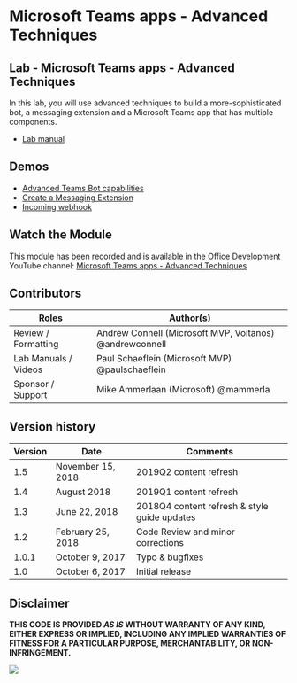 # Microsoft Teams apps - Advanced Techniques

## Lab - Microsoft Teams apps - Advanced Techniques

In this lab, you will use advanced techniques to build a more-sophisticated bot, a messaging extension and a Microsoft Teams app that has multiple components.

- [Lab manual](./Lab.md)

## Demos

- [Advanced Teams Bot capabilities](./Demos/01-advanced-bot/README.md)
- [Create a Messaging Extension](./Demos/02-messaging-extension/README.md)
- [Incoming webhook](./Demos/03-incoming-webhook/README.md)

## Watch the Module

This module has been recorded and is available in the Office Development YouTube channel: [Microsoft Teams apps - Advanced Techniques](https://www.youtube.com/watch?v=eErVMow78zg)

## Contributors

|        Roles         |                        Author(s)                        |
| -------------------- | ------------------------------------------------------- |
| Review / Formatting  | Andrew Connell (Microsoft MVP, Voitanos) @andrewconnell |
| Lab Manuals / Videos | Paul Schaeflein (Microsoft MVP) @paulschaeflein         |
| Sponsor / Support    | Mike Ammerlaan (Microsoft) @mammerla                    |

## Version history

| Version |       Date        |                   Comments                   |
| ------- | ----------------- | -------------------------------------------- |
| 1.5     | November 15, 2018 | 2019Q2 content refresh                       |
| 1.4     | August 2018       | 2019Q1 content refresh                       |
| 1.3     | June 22, 2018     | 2018Q4 content refresh & style guide updates |
| 1.2     | February 25, 2018 | Code Review and minor corrections            |
| 1.0.1   | October 9, 2017   | Typo & bugfixes                              |
| 1.0     | October 6, 2017   | Initial release                              |

## Disclaimer

**THIS CODE IS PROVIDED *AS IS* WITHOUT WARRANTY OF ANY KIND, EITHER EXPRESS OR IMPLIED, INCLUDING ANY IMPLIED WARRANTIES OF FITNESS FOR A PARTICULAR PURPOSE, MERCHANTABILITY, OR NON-INFRINGEMENT.**

<img src="https://telemetry.sharepointpnp.com/TrainingContent/Teams/05-microsoft-teams-apps-advanced-techniques" />
